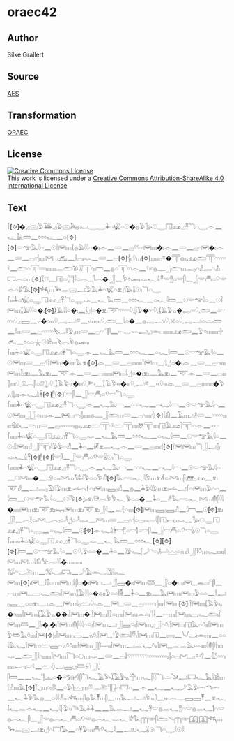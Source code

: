 # oraec42

## Author

Silke Grallert

## Source

[AES](https://github.com/simondschweitzer/aes)

## Transformation

[ORAEC](https://oraec.github.io/)

## License

<a rel="license" href="http://creativecommons.org/licenses/by-sa/4.0/"><img alt="Creative Commons License" style="border-width:0" src="https://i.creativecommons.org/l/by-sa/4.0/88x31.png" /></a><br />This work is licensed under a <a rel="license" href="http://creativecommons.org/licenses/by-sa/4.0/">Creative Commons Attribution-ShareAlike 4.0 International License</a>

## Text

𓆳[⯑]�𓈎𓈍𓅱𓅒𓈎𓅱𓈍𓅉𓐍𓂤𓇾𓇾𓇓𓏏𓆤𓏏𓇳�𓐍𓅱𓅭𓇳𓇾𓉔𓃭𓈎𓋹𓆓𓏏𓇾𓁹𓈖𓆑𓅓𓏠𓈖𓏌𓏌𓏌𓆑𓈖𓏏[⯑][⯑]𓎟𓅠𓅓𓇋𓏏𓈖𓇳𓌉𓋞𓏥𓆼𓐍𓄿𓇋𓇋𓏏�𓏤𓁹𓈖𓄲𓈖𓊌𓍢𓍢𓎆𓎆𓋞𓏥�𓏤𓁹𓈖𓄲𓈖𓊌𓎆𓋞�𓏤𓁹𓈖𓄲𓈖𓊌𓎆𓐪𓏤𓏤𓏤𓏤𓏤𓋞𓏥𓃹𓈖𓎛𓊌𓏤𓁹𓈖𓄲𓈖𓊌[⯑]𓐪𓏤𓏤𓆠𓏥[⯑]𓏤𓏤𓏤𓏤𓏤𓏤𓏤𓊪𓎼�𓋳𓐍𓏭𓃭𓂧𓋳𓎆𓎆𓎆𓎆𓎆𓍲𓈖𓂧𓏏𓋳𓎆𓎆𓎆𓏤𓏤𓏤𓏤𓏤𓏤𓏤𓏤𓂋𓂧𓌗𓇋𓇋𓋳𓎆𓏤𓏤𓏠𓈖𓐍𓏏𓋳𓎆𓎆𓁹𓈖𓍢𓎆𓎆𓐍𓊃𓃀𓂧𓏥𓂋𓊪𓏏𓁐𓐙𓏏𓁦𓏤𓉐𓂋𓏏𓏥[⯑]𓆼𓍢𓍢𓈖𓉔𓏏𓆭𓊹𓌢𓏏𓂋𓈒𓈒𓈒𓋴𓂋�𓏤𓃀𓈖𓅱𓏌𓆱𓏤𓁹𓆑𓏙𓋹𓎟𓊽𓏏𓎟𓋴𓈖𓃀𓎟𓄫𓏏𓄣𓎟𓁹𓏏𓁨𓅓[⯑]𓆈𓏥𓅨𓂋𓈍𓂝𓅱𓅓𓇓𓏏𓆤𓏏𓁷𓊨𓅃𓏇𓇳𓏤𓆓𓏏𓇾<br>
𓆳𓏤𓏤𓏤𓇓𓏏𓆤𓏏𓇾𓉔𓃭𓈎𓋹𓆓𓏏𓇾𓁹𓈖𓆑𓅓𓏠𓈖𓏌𓏌𓏌𓆑𓈖𓏏𓆑𓇋𓏠𓈖𓇳𓎟𓅠𓇋𓏏𓈖𓇳𓌉𓋞𓏥𓆼𓄿𓇋𓇋𓏏�𓏤[⯑]𓆼𓄿𓇋𓇋𓏏�𓏤𓈖𓌰𓊨𓏏�𓁷𓏤𓄅𓎆𓎆𓎆𓎆𓎆𓆠𓈒𓆄𓅱�𓎆𓎆𓆠𓈒𓆼𓄿𓅱𓏭�𓉻𓎆𓎆𓆠𓈒𓂧𓈖𓏏𓎺𓎆𓎆𓎆𓆠𓈒𓊪𓈙𓈖𓏭�𓎆𓏤𓏤𓏤𓏤𓆠𓈒𓉻𓂝𓎼𓈖𓏭𓏥𓏤𓏤𓏤𓆠𓈒𓂧𓈖𓇋𓏏�𓈖𓐍𓉻𓂝𓏤𓆠𓈒𓏴𓏏𓆠𓈒𓉻𓂝𓏏𓏛𓏤𓏠𓈖𓎛𓏥𓄲𓈖𓊌𓎆𓎆𓎆𓎆𓎆𓌸𓂋𓎛𓅱𓈒𓏥𓄲𓈖𓊌𓎆𓎆𓊹𓋴𓈖𓍿𓂋𓇠𓂝𓈎𓏛𓏥𓏤𓏤𓏤𓏤𓏤𓏤𓏤𓃭𓂧𓈖𓅱𓏌𓏥𓏤𓏤𓏤𓏤𓏤𓏶𓃹𓈖𓏌𓏏𓏏𓇼𓇳𓀀𓏤𓏤𓏤𓏤𓌸𓂋𓅱𓐍𓆱𓏤𓏤<br>
𓆳𓏤𓏤𓏤𓏤𓇓𓏏𓆤𓏏𓇾𓉔𓃭𓈎𓋹𓆓𓏏𓇾𓁹𓈖𓆑𓅓𓏠𓈖𓏌𓏌𓏌𓆑𓈖𓏏𓆑𓇋𓏠𓈖𓇳𓎟𓅠𓅓𓇋𓏏𓈖𓇳𓋞𓏥𓄲𓈖𓊌𓍢𓌉𓋞𓏥�𓏤𓏤𓏤𓏤𓏤𓅓𓁷𓏤[⯑]𓁹𓈖𓄲𓈖𓊌𓏤𓏤𓏤𓏤𓏤𓏤𓏤𓏤𓌉𓋞𓏥𓈖𓌰𓊨𓏏�𓏤𓁹𓈖𓄲𓈖𓊌𓎆𓏤𓏤𓏤𓏤𓏤𓋞𓏥𓎿𓏤𓁷𓏤𓊃𓅓𓁷𓏤𓈖𓄅𓁹𓈖𓄲𓈖𓊌𓏤𓏤𓏤𓏤𓏤𓏤𓏤𓋞𓏥𓌰𓊨𓏏�𓏤𓁷𓏤𓊃𓅓𓁷𓏤𓈖𓄅𓁹𓈖𓄲𓈖𓊌𓏤𓏤𓏤𓐪𓏤𓏤𓏤𓏤𓏤𓆠𓈒𓌨𓂋𓋴𓏏𓍔𓊮𓏤𓆠𓈒𓆼𓄿𓅱𓏭�𓏤𓏤𓏤𓆠𓈒𓆸𓈖𓆼𓄿𓅱𓏭�𓏤𓏤𓏤𓆠𓈒𓂝𓎼𓈖𓏭𓆠𓏤𓏤𓏤𓁹𓈖𓄲𓈖𓊌𓏤𓏤𓏤𓏤𓏤𓏤𓏤𓏤𓏤�𓅱𓏭𓊮𓏤𓏤𓏤𓁹𓆑𓏙𓋹[⯑]𓊽[⯑]𓌀𓎟𓋴𓈖𓃀𓎟𓄫𓏏𓄣𓎟𓆓𓏏𓇾<br>
𓆳𓏤𓏤𓏤𓏤𓏤𓇓𓏏𓆤𓏏𓇾𓉔𓃭𓈎𓋹𓆓𓏏𓇾𓁹𓈖𓆑𓅓𓏠𓈖𓏌𓏌𓏌𓆑𓈖𓏏𓆑𓇋𓏠𓈖𓇳𓎟𓅠𓅓𓇋𓏏𓈖𓇳𓋞𓏥𓃀𓃀𓏏𓏥𓏤𓁹𓈖𓋞𓏥𓎆𓎆𓏤𓐪𓏤𓏤𓏤𓏤𓏤𓏤𓐍𓊃𓃀𓂧𓏥𓄲𓈖𓊌𓎆𓏤𓏤𓏤𓏤𓏤𓐪[⯑]𓇋𓀁𓈖𓄿𓏥𓈎𓁦𓄲𓈖𓎆𓎆𓎆𓎆𓎆𓏤𓏤𓏤𓏤𓏤𓏤𓅕𓆑𓎡𓏥𓄲𓈖𓊌𓎆𓎆𓎆𓎆𓎆𓎆𓏤𓐍𓏭𓃭𓂧𓋳𓎆𓍲𓂧𓋳𓏤𓏤𓏤𓏤𓏤𓌗𓋳𓏤𓏤𓏤𓏤𓏤𓉔𓄿𓃭𓍘𓋳𓎆𓎆𓁹𓈖𓎆𓎆𓎆𓎆<br>
𓆳𓏤𓏤𓏤𓏤𓏤𓏤𓇓𓏏𓆤𓏏𓇾𓉔𓃭𓈎𓋹𓆓𓏏𓇾𓁹𓈖𓆑𓅓𓏠𓈖𓏌𓏌𓏌𓆑𓈖𓏏𓆑𓇋𓏠𓈖𓇳𓎟𓅠𓅓𓇋𓏏𓈖𓇳𓀭𓋞𓏥𓎛𓃀𓋴𓋳𓏤𓇋𓅱𓅱𓏏𓀯𓈖𓇓𓏏𓈖𓏞𓁷𓂋𓆑𓁹𓈖𓄲𓈖𓊌𓏤𓏤𓏤𓏤𓏤𓐪[⯑]𓌉𓋞𓋞𓏥𓆓𓃀𓂝𓂭𓏤𓁹𓆑𓏙𓋹[⯑]𓊽[⯑]𓌀𓎟𓋴𓈖𓃀𓎟𓄫𓏏𓄣𓎟𓏇𓇳𓏤𓆓𓏏𓇾<br>
𓆳𓏤𓏤𓏤𓏤𓏤𓏤𓏤𓇓𓏏𓆤𓏏𓇾𓉔𓃭𓈎𓋹𓆓𓏏𓇾𓁹𓈖𓆑𓅓𓏠𓈖𓏌𓏌𓏌𓆑𓈖𓏏𓆑𓇋𓏠𓈖𓇳𓎟𓅠𓅓𓇋𓏏𓈖𓇳𓋞𓏥�𓈖𓄂𓏏𓏤𓏤𓏤𓋞𓏥𓅄𓏤𓇋𓅱𓏏𓏏𓅱𓀯[⯑]𓅓𓂺𓏤𓆑𓇋𓅱𓏥𓁷𓏤𓆳𓏏𓏤𓋞𓏥𓋴𓊏𓊪𓃭𓈖𓁷𓏤𓄅𓏤𓎛𓈖𓂝𓂋𓊪𓅐𓇋𓅱𓏥𓁷𓏤𓌡𓏏𓏤𓆳𓏏𓏤𓋞𓏥𓈙𓊪𓀭𓈖𓐍𓈖𓇓𓅱𓇋𓅱𓏥𓁷𓏤𓌡𓂝𓆳𓏏𓋞𓏥𓅱𓏏𓏏𓈖𓇋𓏠𓈖𓇳𓎟𓅠𓅓𓇋𓏏𓈖𓇳𓇋𓅱[⯑]𓏤𓏤𓁷𓏤𓇥𓂋𓅱𓅱𓆑𓅱𓏏𓏏�𓈖𓇓𓏏𓈖𓀲𓅓𓂺𓏤𓆑𓋞𓏥𓄟𓋴𓇋𓇋�𓏥𓏤𓋞𓏥𓁷𓏤𓄅𓁷𓏤𓊾𓏤𓋞𓏥𓁷𓏤𓄅𓁷𓏤𓃀𓇋𓈖𓂋𓇜𓏏𓏥[⯑]𓋞𓏥𓈙𓊪𓈙𓀭𓈖𓇋𓏠𓈖𓇳[⯑]𓁷𓏤𓃀𓍘𓈖𓂋𓇜𓏏𓏤𓋞𓈒𓈒𓈒𓂋𓊪𓏏𓁐𓊨𓏏𓁐𓏤𓁹𓈖𓋞𓏥𓄲𓈖𓊌𓎆𓏤𓐪𓏏𓊌𓏤𓏤𓏤𓐛𓇋𓋴𓉔𓋋𓏤𓏤𓁹𓈖𓅭𓇳𓇾𓉔𓃭𓈎𓋹𓆓𓏏𓇾𓈖𓏏𓆑𓇋𓏠𓈖𓇳[⯑]𓁹𓆑𓏙𓋹𓎟𓊽𓏏𓎟𓌀𓏏𓎟𓋴𓈖𓃀𓎟𓄫𓏏𓄣𓎟𓏇𓇳𓆓𓏏𓇾<br>
𓆳𓏤𓏤𓏤𓏤𓏤𓏤𓏤𓏤𓇓𓏏𓆤𓏏𓇾𓉔𓃭𓈎𓋹𓆓𓏏𓇾𓁹𓈖𓆑𓅓𓏠𓈖𓏌𓏌𓏌𓆑[⯑][⯑][⯑]𓇋𓏠𓈖𓇳𓎟𓅠𓅓𓇋𓏏𓈖𓇳𓆠𓈒𓅱𓏏𓏏�𓈖𓇓𓏏𓈖𓇋𓅱𓆑𓋴𓌳𓌪𓂡𓈉𓏏𓏥𓏤𓎛𓃀𓋴𓎤𓏥𓆑𓏤𓏤𓏤𓏤𓏤𓏤𓌉𓋞𓏥𓋞𓏥𓇋𓀁𓅡𓂋𓏤𓇋𓇋�𓏥𓏤𓏤𓏤𓏤𓏤𓏤𓏤𓏤<br>
𓅮𓎼𓂋𓍅𓏥𓈖𓅮𓂋𓏤𓉐𓏤𓈖𓌳𓄿𓏛𓂋𓀨𓍛𓏤𓆑<br>
𓋞𓏥[⯑]𓏤𓋞𓈒𓈒𓈒𓎛𓎿𓏏𓏥𓏤𓋞𓏥𓌰𓋴𓏏�𓏤𓋞𓏥𓂝𓃀𓈙�𓏤𓏤𓋞𓏥𓆷𓈖𓃀𓏏�𓏥𓏤𓋞𓈒𓈒𓈒𓂎𓏏𓏤𓊹𓋴𓈖𓍿𓏥𓏤𓋞𓈒𓈒𓈒𓈙𓆑𓂧𓏤𓌉𓋞𓏥𓆼𓄿𓇋𓇋𓏏�𓐍𓏤𓏤𓅱𓏏𓏏𓀛𓈖𓇓𓏏𓈖𓁷𓏤𓊃𓅓𓋞𓏥𓏤𓋞𓏥𓅱𓏏𓏏𓈖𓎛𓂝𓊪𓈘𓈖𓏏𓏏𓁷𓏤𓊃𓏤𓁹𓈖𓋞𓏥𓇋𓊪𓂧𓆠𓎆𓁹𓈖𓋞𓈒𓈒𓈒𓄲𓈖𓊌𓎆𓎆𓎆𓎆𓎆𓏤𓐪𓏤𓏤𓏤𓏤𓌉𓋞𓏥[⯑]𓏤𓌉𓋞𓏥𓆼𓄿𓅱𓏭�𓎆𓏤𓏤𓏤𓏤𓏤𓌉𓋞𓏥𓆼𓄿𓅱𓏭��𓏤𓌉𓋞𓏥�𓏤𓌉𓋞𓏥𓎛𓎿𓏏𓏥𓏤𓌉𓋞𓏥𓂎𓏏𓏤𓊹𓌢𓈖𓍿𓏥𓏤𓌉𓋞𓏥𓈙𓆑𓂧𓏤𓌉𓋞𓏥𓆷𓈖𓃀𓏤�𓏤�𓏤𓌉𓋞𓏥𓄟𓋴𓇋𓇋𓏏𓎺𓏤𓌉𓋞𓏥𓂝𓃀𓈙𓎺𓏤𓌉𓋞𓏥𓈎𓃀𓏏𓏊𓏤𓌉𓋞𓏥𓉔𓅓𓏏𓏊𓏤𓏤𓌉𓋞𓏥𓅱𓆷𓅓𓏊𓏤𓏤𓏤𓏤𓌉𓋞[⯑]𓏤𓌉𓋞𓏥𓊪𓈙𓈖𓏭𓏊𓏤𓌉𓋞𓈒𓈒𓈒𓎗𓅱𓂧𓎛𓎸𓏤𓌉𓋞𓏥𓉔𓈖𓊬𓈖𓄋𓂋𓏤𓏛𓏥𓏤𓈖𓏏𓏏𓇋𓅓𓆑𓌉𓋞𓏥𓂧𓈙𓏏𓏭𓏊𓏊𓏤𓏤𓏤𓏤𓌉𓋞𓏥𓃀𓋴𓌇𓏤𓏤𓌉𓋞𓏥𓂝𓂋𓆑𓏊𓏤𓏤𓌉𓋞𓈒𓈒𓈒𓂋𓂋𓅓𓇠𓏤𓏤𓏤𓏤𓇋𓄟𓋴𓌂𓏤𓏤𓏤𓏤𓁹𓈖𓂧𓃀𓎛𓎆𓏤𓏤𓏤𓏤𓏤𓏤𓏤𓌉𓋞𓏥𓌉𓆓𓏏𓇳𓏥𓏤𓁹𓈖𓄲𓈖𓊌𓆼𓍢𓍢𓍢𓍢𓍢𓍢𓍢𓍢𓎆𓎆𓎆𓎆𓎆𓎆𓎆𓎆𓎆𓏤𓐪𓏏𓊌𓋞𓈒𓈒𓈒𓊪𓎼𓆁𓈖𓅷𓎆𓎆𓎆𓏤𓏤𓏤𓏤𓏤𓆱𓏏𓏤𓎟𓍲𓈖𓂧𓆭𓂝𓈙𓐎𓆷𓍯𓃀𓆭<br>
𓋴𓏠𓈖𓈖𓆑𓊹𓊵𓏏�𓏖𓃒𓆁𓋴𓆓𓆑𓄿𓅨𓆼𓄿𓅱𓏭𓊯𓏥𓆑𓋴𓇅𓆓𓏛𓍁𓂝𓉐𓆑𓅓𓍛𓀀𓏥𓍛𓁐𓏥𓅓[⯑]𓋾𓈎𓏥𓏌𓏤𓍘𓎛𓈖𓏌𓅱𓌙𓈉𓏥𓌨𓂋𓍅𓊹𓉗𓏏𓉐𓏏𓈖𓁹𓈖𓆑𓈖𓆑𓌳𓄿𓅱𓏛𓎔𓏛𓈖𓆑𓇓𓅱𓅓𓐍𓈖𓏏𓇋𓇋𓁐𓏥𓆈𓏥𓋴𓐍𓅓𓏣𓏥𓋴𓈖𓏥𓅓𓂝𓂝𓅱𓏭𓋴𓈖𓏥𓂋𓊃𓈙𓈙𓏣𓈖𓁷𓏤𓆑𓄤𓆑𓂋𓁹𓆑𓈖𓆑𓇋𓋴𓅱𓏭𓄯𓅓𓇑𓇑𓈖𓈖𓅓𓂋𓂝𓈖𓆑𓋹𓎟𓐍𓂋𓆑𓊽𓏏𓎟𓐍𓂋𓆑𓌀𓏏𓎟𓐍𓂋𓆑𓋴𓈖𓃀𓎟𓐍𓂋𓆑𓄫𓏏𓄣𓎟𓐍𓂋𓆑𓁹𓆑𓁨𓅓𓉲𓎱𓋴𓂧𓄢𓉲𓎱𓉳𓉳𓆈𓏥𓅨𓂋𓈍𓂝𓁷𓏤𓊨𓏏𓉐𓅃𓈖𓏏𓋹𓅱𓏥𓄫𓄣𓆑𓎛𓈖𓂝𓂓𓆑𓏇𓇳𓏤𓆓𓏏𓇾𓎛𓇳𓎛<br>
